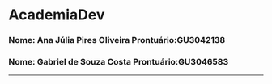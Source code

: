 # AcademiaDev
### Nome: Ana Júlia Pires Oliveira   Prontuário:GU3042138
### Nome: Gabriel de Souza Costa     Prontuário:GU3046583
---

